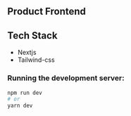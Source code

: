 ## Product Frontend

## Tech Stack
 - Nextjs
 - Tailwind-css

### Running the development server:

```bash or terminal
npm run dev
# or
yarn dev
```

